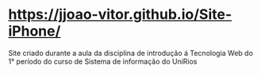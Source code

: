 # https://jjoao-vitor.github.io/Site-iPhone/
Site criado durante a aula da disciplina de introdução á Tecnologia Web do 1° período do curso de Sistema de informação do UniRios 
